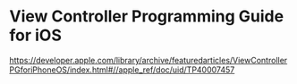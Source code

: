 # View Controller Programming Guide for iOS

<https://developer.apple.com/library/archive/featuredarticles/ViewControllerPGforiPhoneOS/index.html#//apple_ref/doc/uid/TP40007457>
